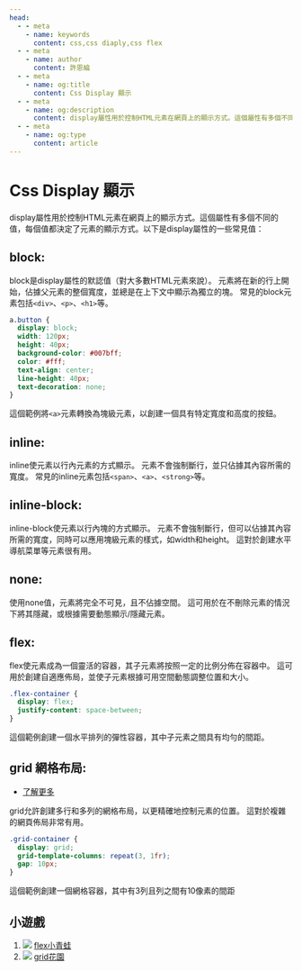 ```yaml
---
head:
  - - meta
    - name: keywords
      content: css,css diaply,css flex
  - - meta
    - name: author
      content: 許恩綸
  - - meta
    - name: og:title
      content: Css Display 顯示
  - - meta
    - name: og:description
      content: display屬性用於控制HTML元素在網頁上的顯示方式。這個屬性有多個不同的值，每個值都決定了元素的顯示方式。以下是display屬性的一些常見值
  - - meta
    - name: og:type
      content: article
---
```


# Css Display 顯示

display屬性用於控制HTML元素在網頁上的顯示方式。這個屬性有多個不同的值，每個值都決定了元素的顯示方式。以下是display屬性的一些常見值：

## block:

block是display屬性的默認值（對大多數HTML元素來說）。
元素將在新的行上開始，佔據父元素的整個寬度，並總是在上下文中顯示為獨立的塊。
常見的block元素包括`<div>`、`<p>`、`<h1>`等。

```css
a.button {
  display: block;
  width: 120px;
  height: 40px;
  background-color: #007bff;
  color: #fff;
  text-align: center;
  line-height: 40px;
  text-decoration: none;
}
```
這個範例將`<a>`元素轉換為塊級元素，以創建一個具有特定寬度和高度的按鈕。
    
## inline:

inline使元素以行內元素的方式顯示。
元素不會強制斷行，並只佔據其內容所需的寬度。
常見的inline元素包括`<span>`、`<a>`、`<strong>`等。

## inline-block:

inline-block使元素以行內塊的方式顯示。
元素不會強制斷行，但可以佔據其內容所需的寬度，同時可以應用塊級元素的樣式，如width和height。
這對於創建水平導航菜單等元素很有用。
## none:

使用none值，元素將完全不可見，且不佔據空間。
這可用於在不刪除元素的情況下將其隱藏，或根據需要動態顯示/隱藏元素。
## flex:

flex使元素成為一個靈活的容器，其子元素將按照一定的比例分佈在容器中。
這可用於創建自適應佈局，並使子元素根據可用空間動態調整位置和大小。

```css
.flex-container {
  display: flex;
  justify-content: space-between;
}
```
這個範例創建一個水平排列的彈性容器，其中子元素之間具有均勻的間距。
## grid 網格布局:

- [了解更多](./grid)

grid允許創建多行和多列的網格布局，以更精確地控制元素的位置。
這對於複雜的網頁佈局非常有用。
```css
.grid-container {
  display: grid;
  grid-template-columns: repeat(3, 1fr);
  gap: 10px;
}
```
這個範例創建一個網格容器，其中有3列且列之間有10像素的間距

## 小遊戲

1. ![](https://hackmd.io/_uploads/Sy-11PNRn.png)
    [flex小青蛙](https://flexboxfroggy.com/#zh-tw)
2. ![](https://hackmd.io/_uploads/SJB6CLNCn.png)
    [grid花園](https://cssgridgarden.com/#zh-tw)
